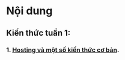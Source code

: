 # Nội dung

## Kiến thức tuần 1:
### 1. [Hosting và một số kiến thức cơ bản](https://github.com/TrungTran0/TrainingVietnix/blob/main/Tu%E1%BA%A7n%201/Hosting%20v%C3%A0%20m%E1%BB%99t%20s%E1%BB%91%20ki%E1%BA%BFn%20th%E1%BB%A9c%20c%C6%A1%20b%E1%BA%A3n.md).
